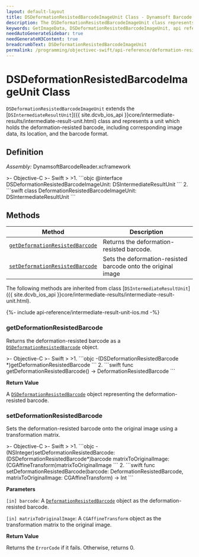 ```yaml
---
layout: default-layout
title: DSDeformationResistedBarcodeImageUnit Class - Dynamsoft Barcode Reader iOS Edition
description: The DSDeformationResistedBarcodeImageUnit class represents a unit that contains deformation resisted barcode image data. It inherits from the DSIntermediateResultUnit class.
keywords: GetImageData, DSDeformationResistedBarcodeImageUnit, api reference
needAutoGenerateSidebar: true
needGenerateH3Content: true
breadcrumbText: DSDeformationResistedBarcodeImageUnit
permalink: /programming/objectivec-swift/api-reference/deformation-resisted-barcode-image-unit.html
---
```


# DSDeformationResistedBarcodeImageUnit Class

`DSDeformationResistedBarcodeImageUnit` extends the [`DSIntermediateResultUnit`]({{ site.dcvb_ios_api }}core/intermediate-results/intermediate-result-unit.html) class and represents a unit which holds the deformation-resisted barcode, including corresponding image data, its location, and the barcode format.

## Definition

*Assembly:* DynamsoftBarcodeReader.xcframework

<div class="sample-code-prefix"></div>
>- Objective-C
>- Swift
>
>1. 
```objc
@interface DSDeformationResistedBarcodeImageUnit: DSIntermediateResultUnit
```
2. 
```swift
class DeformationResistedBarcodeImageUnit: DSIntermediateResultUnit
```

## Methods

| Method | Description |
|------- |-------------|
| [`getDeformationResistedBarcode`](#getdeformationresistedbarcode) | Returns the deformation-resisted barcode. |
| [`setDeformationResistedBarcode`](#setdeformationresistedbarcode) | Sets the deformation-resisted barcode onto the original image |

The following methods are inherited from class [`DSIntermediateResultUnit`]({{ site.dcvb_ios_api }}core/intermediate-results/intermediate-result-unit.html).

{%- include api-reference/intermediate-result-unit-ios.md -%}

### getDeformationResistedBarcode

Returns the deformation-resisted barcode as a [`DSDeformationResistedBarcode`](deformation-resisted-barcode.md) object.

<div class="sample-code-prefix"></div>
>- Objective-C
>- Swift
>
>1. 
```objc
-(DSDeformationResistedBarcode *)getDeformationResistedBarcode
```
2. 
```swift
func getDeformationResistedBarcode() -> DeformationResistedBarcode
```

**Return Value**

A [`DSDeformationResistedBarcode`](deformation-resisted-barcode.md) object representing the deformation-resisted barcode.

### setDeformationResistedBarcode

Sets the deformation-resisted barcode onto the original image using a transformation matrix.

<div class="sample-code-prefix"></div>
>- Objective-C
>- Swift
>
>1. 
```objc
-(NSInteger)setDeformationResistedBarcode:(DSDeformationResistedBarcode*)barcode
                    matrixToOriginalImage:(CGAffineTransform)matrixToOriginalImage
```
2. 
```swift
func setDeformationResistedBarcode(barcode: DeformationResistedBarcode, matrixToOriginalImage: CGAffineTransform) -> Int
```

**Parameters**

`[in] barcode`: A [`DeformationResistedBarcode`](deformation-resisted-barcode.md) object as the deformation-resisted barcode.

`[in] matrixToOriginalImage`: A `CGAffineTransform` object as the transformation matrix to the original image.

**Return Value**

Returns the `ErrorCode` if it fails. Otherwise, returns 0.

